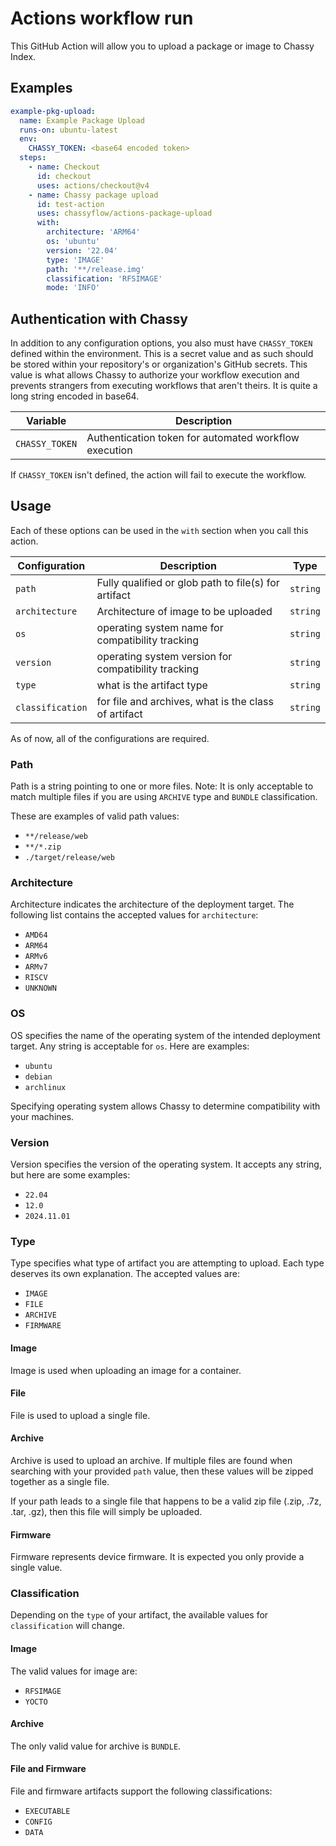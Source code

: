 # Actions workflow run

This GitHub Action will allow you to upload a package or image to Chassy Index.

## Examples

```yml
example-pkg-upload:
  name: Example Package Upload
  runs-on: ubuntu-latest
  env:
    CHASSY_TOKEN: <base64 encoded token>
  steps:
    - name: Checkout
      id: checkout
      uses: actions/checkout@v4
    - name: Chassy package upload
      id: test-action
      uses: chassyflow/actions-package-upload
      with:
        architecture: 'ARM64'
        os: 'ubuntu'
        version: '22.04'
        type: 'IMAGE'
        path: '**/release.img'
        classification: 'RFSIMAGE'
        mode: 'INFO'
```

## Authentication with Chassy

In addition to any configuration options, you also must have `CHASSY_TOKEN`
defined within the environment. This is a secret value and as such should be
stored within your repository's or organization's GitHub secrets. This value is
what allows Chassy to authorize your workflow execution and prevents strangers
from executing workflows that aren't theirs. It is quite a long string encoded
in base64.

| Variable       | Description                                           |
| -------------- | ----------------------------------------------------- |
| `CHASSY_TOKEN` | Authentication token for automated workflow execution |

If `CHASSY_TOKEN` isn't defined, the action will fail to execute the workflow.

## Usage

Each of these options can be used in the `with` section when you call this
action.

| Configuration    | Description                                          | Type     |
| ---------------- | ---------------------------------------------------- | -------- |
| `path`           | Fully qualified or glob path to file(s) for artifact | `string` |
| `architecture`   | Architecture of image to be uploaded                 | `string` |
| `os`             | operating system name for compatibility tracking     | `string` |
| `version`        | operating system version for compatibility tracking  | `string` |
| `type`           | what is the artifact type                            | `string` |
| `classification` | for file and archives, what is the class of artifact | `string` |

As of now, all of the configurations are required.

### Path

Path is a string pointing to one or more files. Note: It is only acceptable to
match multiple files if you are using `ARCHIVE` type and `BUNDLE`
classification.

These are examples of valid path values:

- `**/release/web`
- `**/*.zip`
- `./target/release/web`

### Architecture

Architecture indicates the architecture of the deployment target. The following
list contains the accepted values for `architecture`:

- `AMD64`
- `ARM64`
- `ARMv6`
- `ARMv7`
- `RISCV`
- `UNKNOWN`

### OS

OS specifies the name of the operating system of the intended deployment target.
Any string is acceptable for `os`. Here are examples:

- `ubuntu`
- `debian`
- `archlinux`

Specifying operating system allows Chassy to determine compatibility with your
machines.

### Version

Version specifies the version of the operating system. It accepts any string,
but here are some examples:

- `22.04`
- `12.0`
- `2024.11.01`

### Type

Type specifies what type of artifact you are attempting to upload. Each type
deserves its own explanation. The accepted values are:

- `IMAGE`
- `FILE`
- `ARCHIVE`
- `FIRMWARE`

#### Image

Image is used when uploading an image for a container.

#### File

File is used to upload a single file.

#### Archive

Archive is used to upload an archive. If multiple files are found when searching
with your provided `path` value, then these values will be zipped together as a
single file.

If your path leads to a single file that happens to be a valid zip file (.zip,
.7z, .tar, .gz), then this file will simply be uploaded.

#### Firmware

Firmware represents device firmware. It is expected you only provide a single
value.

### Classification

Depending on the `type` of your artifact, the available values for
`classification` will change.

#### Image

The valid values for image are:

- `RFSIMAGE`
- `YOCTO`

#### Archive

The only valid value for archive is `BUNDLE`.

#### File and Firmware

File and firmware artifacts support the following classifications:

- `EXECUTABLE`
- `CONFIG`
- `DATA`
